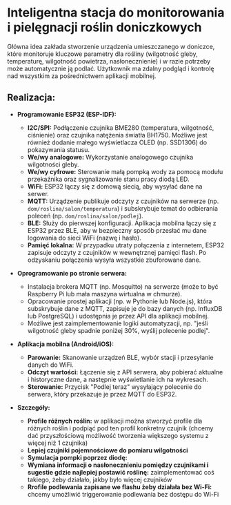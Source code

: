 # Inteligentna stacja do monitorowania i pielęgnacji roślin doniczkowych

Główna idea zakłada stworzenie urządzenia umieszczanego w doniczce, które monitoruje kluczowe parametry dla rośliny (wilgotność gleby, temperaturę, wilgotność powietrza, nasłonecznienie) i w razie potrzeby może automatycznie ją podlać. Użytkownik ma zdalny podgląd i kontrolę nad wszystkim za pośrednictwem aplikacji mobilnej.

## Realizacja:

*   **Programowanie ESP32 (ESP-IDF):**
    *   **I2C/SPI:** Podłączenie czujnika BME280 (temperatura, wilgotność, ciśnienie) oraz czujnika natężenia światła BH1750. Możliwe jest również dodanie małego wyświetlacza OLED (np. SSD1306) do pokazywania statusu.
    *   **We/wy analogowe:** Wykorzystanie analogowego czujnika wilgotności gleby.
    *   **We/wy cyfrowe:** Sterowanie małą pompką wody za pomocą modułu przekaźnika oraz sygnalizowanie stanu pracy diodą LED.
    *   **WiFi:** ESP32 łączy się z domową siecią, aby wysyłać dane na serwer.
    *   **MQTT:** Urządzenie publikuje odczyty z czujników na serwerze (np. `dom/roslina/salon/temperatura`) i subskrybuje temat do odbierania poleceń (np. `dom/roslina/salon/podlej`).
    *   **BLE:** Służy do pierwszej konfiguracji. Aplikacja mobilna łączy się z ESP32 przez BLE, aby w bezpieczny sposób przesłać mu dane logowania do sieci WiFi (nazwę i hasło).
    *   **Pamięć lokalna:** W przypadku utraty połączenia z internetem, ESP32 zapisuje odczyty z czujników w wewnętrznej pamięci flash. Po odzyskaniu połączenia wysyła wszystkie zbuforowane dane.

*   **Oprogramowanie po stronie serwera:**
    *   Instalacja brokera MQTT (np. Mosquitto) na serwerze (może to być Raspberry Pi lub mała maszyna wirtualna w chmurze).
    *   Opracowanie prostej aplikacji (np. w Pythonie lub Node.js), która subskrybuje dane z MQTT, zapisuje je do bazy danych (np. InfluxDB lub PostgreSQL) i udostępnia je przez API dla aplikacji mobilnej.
    *   Możliwe jest zaimplementowanie logiki automatyzacji, np. "jeśli wilgotność gleby spadnie poniżej 30%, wyślij polecenie podlej".

*   **Aplikacja mobilna (Android/iOS):**
    *   **Parowanie:** Skanowanie urządzeń BLE, wybór stacji i przesyłanie danych do WiFi.
    *   **Odczyt wartości:** Łączenie się z API serwera, aby pobierać aktualne i historyczne dane, a następnie wyświetlanie ich na wykresach.
    *   **Sterowanie:** Przycisk "Podlej teraz" wysyłający polecenie do serwera, który przekazuje je przez MQTT do ESP32.

*   **Szczegóły:**
    * **Profile różnych roślin:** w aplikacji można stworzyć profile dla różnych roślin i podpiąć pod ten profil konkretny czujnik (chcemy dać przyszłościową możliwość tworzenia większego systemu z więcej niż 1 czujnika)
    * **Lepiej czujniki pojemnościowe do pomiaru wilgotności**
    * **Symulacja pompki poprzez diodę:** 
    * **Wymiana informacji o nasłonecznieniu pomiędzy czujnikami i sugestie gdzie najlepiej postawić roślinę:** zaimplementować coś takiego, żeby działało, jakby było więcej czujników
    * **Rrofile podlewania zapisane we flashu żeby działała bez Wi-Fi:** chcemy umożliwić triggerowanie podlewania bez dostępu do Wi-Fi
